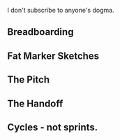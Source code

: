 I don't subscribe to anyone's dogma. 

## Breadboarding


## Fat Marker Sketches


## The Pitch


## The Handoff


## Cycles - not sprints.
